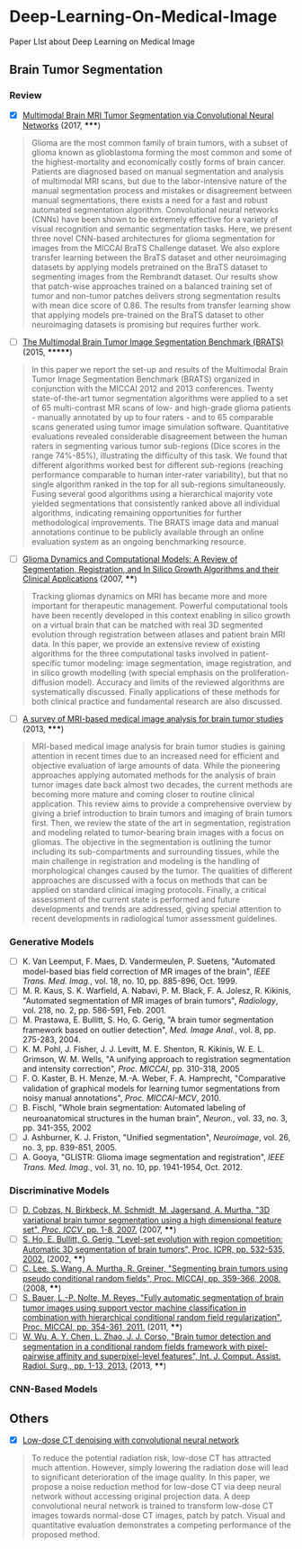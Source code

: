 # Deep-Learning-On-Medical-Image
Paper LIst about Deep Learning on Medical Image

## Brain Tumor Segmentation 

### Review

- [x] [Multimodal Brain MRI Tumor Segmentation via Convolutional Neural Networks]()  (2017,   **\*\*\***)

> Glioma are the most common family of brain tumors, with a subset of glioma known as glioblastoma forming the most common and some of the highest-mortality and economically costly forms of brain cancer. Patients are diagnosed based on manual segmentation and analysis of multimodal MRI scans, but due to the labor-intensive nature of the manual segmentation process and mistakes or disagreement between manual segmentations, there exists a need for a fast and robust automated segmentation algorithm. Convolutional neural networks (CNNs) have been shown to be extremely effective for a variety of visual recognition and semantic segmentation tasks. Here, we present three
> novel CNN-based architectures for glioma segmentation for images from the MICCAI BraTS Challenge dataset. We also explore transfer learning between the BraTS dataset and other neuroimaging datasets by applying models pretrained on the BraTS dataset to segmenting images from the Rembrandt dataset. Our results show that patch-wise approaches trained on a balanced training set of tumor and non-tumor patches delivers strong segmentation results with mean dice score of 0.86. The results from transfer learning show that applying models pre-trained on the BraTS dataset to other neuroimaging datasets is promising but requires further work.

- [ ] [The Multimodal Brain Tumor Image Segmentation Benchmark (BRATS)](http://ieeexplore.ieee.org/abstract/document/6975210/)  (2015, **\*\*\*\*\***)

> In this paper we report the set-up and results of the Multimodal Brain Tumor Image Segmentation Benchmark (BRATS) organized in conjunction with the MICCAI 2012 and 2013 conferences. Twenty state-of-the-art tumor segmentation algorithms were applied to a set of 65 multi-contrast MR scans of low- and high-grade glioma patients - manually annotated by up to four raters - and to 65 comparable scans generated using tumor image simulation software. Quantitative evaluations revealed considerable disagreement between the human raters in segmenting various tumor sub-regions (Dice scores in the range 74%-85%), illustrating the difficulty of this task. We found that different algorithms worked best for different sub-regions (reaching performance comparable to human inter-rater variability), but that no single algorithm ranked in the top for all sub-regions simultaneously. Fusing several good algorithms using a hierarchical majority vote yielded segmentations that consistently ranked above all individual algorithms, indicating remaining opportunities for further methodological improvements. The BRATS image data and manual annotations continue to be publicly available through an online evaluation system as an ongoing benchmarking resource.

- [ ] [Glioma Dynamics and Computational Models: A Review of Segmentation, Registration, and In Silico Growth Algorithms and their Clinical Applications](http://www.ingentaconnect.com/content/ben/cmir/2007/00000003/00000004/art00007)  (2007, **\*\***)

> Tracking gliomas dynamics on MRI has became more and more important for therapeutic management. Powerful computational tools have been recently developed in this context enabling in silico growth on a virtual brain that can be matched with real 3D segmented evolution through registration between atlases and patient brain MRI data. In this paper, we provide an extensive review of existing algorithms for the three computational tasks involved in patient-specific tumor modeling: image segmentation, image registration, and in silico growth modelling (with special emphasis on the proliferation-diffusion model). Accuracy and limits of the reviewed algorithms are systematically discussed. Finally applications of these methods for both clinical practice and fundamental research are also discussed. 

- [ ] [A survey of MRI-based medical image analysis for brain tumor studies](https://www.researchgate.net/publication/237070108_A_survey_of_MRI-based_medical_image_analysis_for_brain_tumor_studies) (2013, **\*\*\***) 

>MRI-based medical image analysis for brain tumor studies is gaining attention in recent times due to an increased need for efficient and objective evaluation of large amounts of data. While the pioneering approaches applying automated methods for the analysis of brain tumor images date back almost two decades, the current methods are becoming more mature and coming closer to routine clinical application. This review aims to provide a comprehensive overview by giving a brief introduction to brain tumors and imaging of brain tumors first. Then, we review the state of the art in segmentation, registration and modeling related to tumor-bearing brain images with a focus on gliomas. The objective in the segmentation is outlining the tumor including its sub-compartments and surrounding tissues, while the main challenge in registration and modeling is the handling of morphological changes caused by the tumor. The qualities of different approaches are discussed with a focus on methods that can be applied on standard clinical imaging protocols. Finally, a critical assessment of the current state is performed and future developments and trends are addressed, giving special attention to recent developments in radiological tumor assessment guidelines. 

### Generative Models

- [ ] K. Van Leemput, F. Maes, D. Vandermeulen, P. Suetens, "Automated model-based bias field correction of MR images of the brain", *IEEE Trans. Med. Imag.*, vol. 18, no. 10, pp. 885-896, Oct. 1999.  
- [ ]  M. R. Kaus, S. K. Warfield, A. Nabavi, P. M. Black, F. A. Jolesz, R. Kikinis, "Automated segmentation of MR images of brain tumors", *Radiology*, vol. 218, no. 2, pp. 586-591, Feb. 2001.
- [ ] M. Prastawa, E. Bullitt, S. Ho, G. Gerig, "A brain tumor segmentation framework based on outlier detection", *Med. Image Anal.*, vol. 8, pp. 275-283, 2004.
- [ ]  K. M. Pohl, J. Fisher, J. J. Levitt, M. E. Shenton, R. Kikinis, W. E. L. Grimson, W. M. Wells, "A unifying approach to registration segmentation and intensity correction", *Proc. MICCAI*, pp. 310-318, 2005
- [ ]  F. O. Kaster, B. H. Menze, M.-A. Weber, F. A. Hamprecht, "Comparative validation of graphical models for learning tumor segmentations from noisy manual annotations", *Proc. MICCAI-MCV*, 2010.
- [ ]  B. Fischl, "Whole brain segmentation: Automated labeling of neuroanatomical structures in the human brain", *Neuron.*, vol. 33, no. 3, pp. 341-355, 2002
- [ ] J. Ashburner, K. J. Friston, "Unified segmentation", *Neuroimage*, vol. 26, no. 3, pp. 839-851, 2005.
- [ ]  A. Gooya, "GLISTR: Glioma image segmentation and registration", *IEEE Trans. Med. Imag.*, vol. 31, no. 10, pp. 1941-1954, Oct. 2012.

### Discriminative Models

- [ ] [D. Cobzas, N. Birkbeck, M. Schmidt, M. Jagersand, A. Murtha, "3D variational brain tumor segmentation using a high dimensional feature set", *Proc. ICCV*, pp. 1-8, 2007.](http://ieeexplore.ieee.org/document/4409130/)  (2007, **\*\***)
- [ ] [S. Ho, E. Bullitt, G. Gerig, "Level-set evolution with region competition: Automatic 3D segmentation of brain tumors", Proc. ICPR, pp. 532-535, 2002.](http://ieeexplore.ieee.org/document/1044788) (2002, **\*\***)
- [ ] [C. Lee, S. Wang, A. Murtha, R. Greiner, "Segmenting brain tumors using pseudo conditional random fields", Proc. MICCAI, pp. 359-366, 2008.](https://www.google.com/url?sa=t&rct=j&q=&esrc=s&source=web&cd=2&cad=rja&uact=8&ved=0ahUKEwiMt6KjuvTWAhVFYo8KHQefAVAQFgguMAE&url=https%3A%2F%2Fwebdocs.cs.ualberta.ca%2F~btap%2FPapers%2FChihoon_MICCAI_2008.pdf&usg=AOvVaw0p2lAIDa7wjKiGVZqIRGAo)  (2008, **\*\***)
- [ ] [S. Bauer, L.-P. Nolte, M. Reyes, "Fully automatic segmentation of brain tumor images using support vector machine classification in combination with hierarchical conditional random field regularization", Proc. MICCAI, pp. 354-361, 2011.](https://www.google.com/url?sa=t&rct=j&q=&esrc=s&source=web&cd=3&cad=rja&uact=8&ved=0ahUKEwjwjr6nu_TWAhUFtI8KHf8VAbQQFggxMAI&url=http%3A%2F%2Fftp.mauricioreyes.me%2FPublications%2FBauerMiccai2011.pdf&usg=AOvVaw3GVzM3HAks9pcF6nZGMVI2) (2011, **\*\***)
- [ ] [W. Wu, A. Y. Chen, L. Zhao, J. J. Corso, "Brain tumor detection and segmentation in a conditional random fields framework with pixel-pairwise affinity and superpixel-level features", Int. J. Comput. Assist. Radiol. Surg., pp. 1-13, 2013.]()  (2013, **\*\***)

### CNN-Based Models



## Others



- [x] [Low-dose CT denoising with convolutional neural network](http://arxiv.org/abs/1610.00321v1)  

> To reduce the potential radiation risk, low-dose CT has attracted much attention. However, simply lowering the radiation dose will lead to significant deterioration of the image quality. In this paper, we propose a noise reduction method for low-dose CT via deep neural network without accessing original projection data. A deep convolutional neural network is trained to transform low-dose CT images towards normal-dose CT images, patch by patch. Visual and quantitative evaluation demonstrates a competing performance of the proposed method.